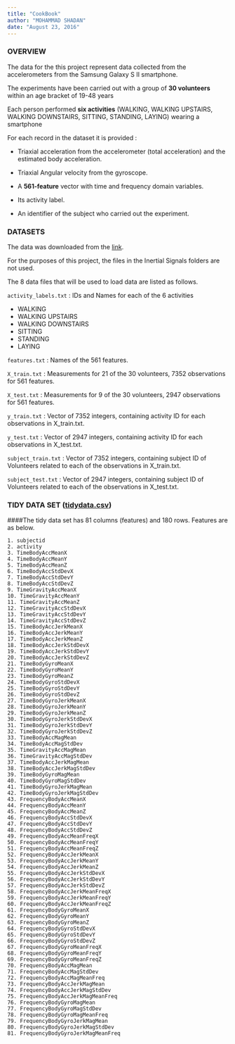 ```yaml
---
title: "CookBook"
author: "MOHAMMAD SHADAN"
date: "August 23, 2016"
---
```

### OVERVIEW

The data for the this project represent data collected from the accelerometers from the Samsung Galaxy S II smartphone.

The experiments have been carried out with a group of **30 volunteers** within an age bracket of 19-48 years

Each person performed **six activities** (WALKING, WALKING UPSTAIRS, WALKING DOWNSTAIRS, SITTING, STANDING, LAYING) wearing a smartphone

For each record in the dataset it is provided : 

* Triaxial acceleration from the accelerometer (total acceleration) and the estimated body acceleration. 

* Triaxial Angular velocity from the gyroscope. 

* A **561-feature** vector with time and frequency domain variables. 

* Its activity label. 

* An identifier of the subject who carried out the experiment.


### DATASETS
The data was downloaded from the [link](https://d396qusza40orc.cloudfront.net/getdata%2Fprojectfiles%2FUCI%20HAR%20Dataset.zip).

For the purposes of this project, the files in the Inertial Signals folders are not used. 

  The 8 data files that will be used to load data are listed as follows.
  
`activity_labels.txt` : IDs and Names for each of the 6 activities 

* WALKING 
* WALKING UPSTAIRS 
* WALKING DOWNSTAIRS 
* SITTING 
* STANDING 
* LAYING

`features.txt` : Names of the 561 features.

`X_train.txt`	: Measurements for 21 of the 30 volunteers, 7352 observations for 561 features.

`X_test.txt`	: Measurements for 9 of the 30 volunteers, 2947 observations for 561 features.

`y_train.txt`	: Vector of 7352 integers, containing activity ID for each observations in X_train.txt.
  			                   
`y_test.txt`	: Vector of 2947 integers, containing activity ID for each observations in X_test.txt.
			                   
`subject_train.txt`	: Vector of 7352 integers, containing subject ID of Volunteers related to each of the observations in X_train.txt.
  			                   
`subject_test.txt` : Vector of 2947 integers, containing subject ID of Volunteers related to each of the observations in X_test.txt.


### TIDY DATA SET ([tidydata.csv](https://github.com/mohammadshadan/Getting-And-Cleaning-Data/blob/master/tidydata.csv))
####The tidy data set has 81 columns (features) and 180 rows. Features are as below.

```{r}
1. subjectid
2. activity
3. TimeBodyAccMeanX
4. TimeBodyAccMeanY
5. TimeBodyAccMeanZ
6. TimeBodyAccStdDevX
7. TimeBodyAccStdDevY
8. TimeBodyAccStdDevZ
9. TimeGravityAccMeanX
10. TimeGravityAccMeanY
11. TimeGravityAccMeanZ
12. TimeGravityAccStdDevX
13. TimeGravityAccStdDevY
14. TimeGravityAccStdDevZ
15. TimeBodyAccJerkMeanX
16. TimeBodyAccJerkMeanY
17. TimeBodyAccJerkMeanZ
18. TimeBodyAccJerkStdDevX
19. TimeBodyAccJerkStdDevY
20. TimeBodyAccJerkStdDevZ
21. TimeBodyGyroMeanX
22. TimeBodyGyroMeanY
23. TimeBodyGyroMeanZ
24. TimeBodyGyroStdDevX
25. TimeBodyGyroStdDevY
26. TimeBodyGyroStdDevZ
27. TimeBodyGyroJerkMeanX
28. TimeBodyGyroJerkMeanY
29. TimeBodyGyroJerkMeanZ
30. TimeBodyGyroJerkStdDevX
31. TimeBodyGyroJerkStdDevY
32. TimeBodyGyroJerkStdDevZ
33. TimeBodyAccMagMean
34. TimeBodyAccMagStdDev
35. TimeGravityAccMagMean
36. TimeGravityAccMagStdDev
37. TimeBodyAccJerkMagMean
38. TimeBodyAccJerkMagStdDev
39. TimeBodyGyroMagMean
40. TimeBodyGyroMagStdDev
41. TimeBodyGyroJerkMagMean
42. TimeBodyGyroJerkMagStdDev
43. FrequencyBodyAccMeanX
44. FrequencyBodyAccMeanY
45. FrequencyBodyAccMeanZ
46. FrequencyBodyAccStdDevX
47. FrequencyBodyAccStdDevY
48. FrequencyBodyAccStdDevZ
49. FrequencyBodyAccMeanFreqX
50. FrequencyBodyAccMeanFreqY
51. FrequencyBodyAccMeanFreqZ
52. FrequencyBodyAccJerkMeanX
53. FrequencyBodyAccJerkMeanY
54. FrequencyBodyAccJerkMeanZ
55. FrequencyBodyAccJerkStdDevX
56. FrequencyBodyAccJerkStdDevY
57. FrequencyBodyAccJerkStdDevZ
58. FrequencyBodyAccJerkMeanFreqX
59. FrequencyBodyAccJerkMeanFreqY
60. FrequencyBodyAccJerkMeanFreqZ
61. FrequencyBodyGyroMeanX
62. FrequencyBodyGyroMeanY
63. FrequencyBodyGyroMeanZ
64. FrequencyBodyGyroStdDevX
65. FrequencyBodyGyroStdDevY
66. FrequencyBodyGyroStdDevZ
67. FrequencyBodyGyroMeanFreqX
68. FrequencyBodyGyroMeanFreqY
69. FrequencyBodyGyroMeanFreqZ
70. FrequencyBodyAccMagMean
71. FrequencyBodyAccMagStdDev
72. FrequencyBodyAccMagMeanFreq
73. FrequencyBodyAccJerkMagMean
74. FrequencyBodyAccJerkMagStdDev
75. FrequencyBodyAccJerkMagMeanFreq
76. FrequencyBodyGyroMagMean
77. FrequencyBodyGyroMagStdDev
78. FrequencyBodyGyroMagMeanFreq
79. FrequencyBodyGyroJerkMagMean
80. FrequencyBodyGyroJerkMagStdDev
81. FrequencyBodyGyroJerkMagMeanFreq
```



